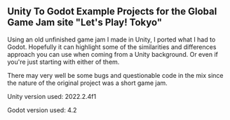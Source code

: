 ## Unity To Godot Example Projects for the Global Game Jam site "Let's Play! Tokyo"

Using an old unfinished game jam I made in Unity, I ported what I had to Godot. Hopefully it can highlight some of the similarities and differences approach you can use when coming from a Unity background. Or even if you're just starting with either of them.

There may very well be some bugs and questionable code in the mix since the nature of the original project was a short game jam.

Unity version used: 2022.2.4f1

Godot version used: 4.2
